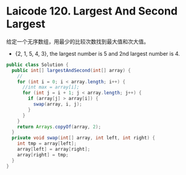 # Laicode 120. Largest And Second Largest

给定一个无序数组，用最少的比较次数找到最大值和次大值。

- {2, 1, 5, 4, 3}, the largest number is 5 and 2nd largest number is 4.

```java
public class Solution {
  public int[] largestAndSecond(int[] array) {
    //
    for (int i = 0; i < array.length; i++) {
      //int max = array[i];
      for (int j = i + 1; j < array.length; j++) {
        if (array[j] > array[i]) {
          swap(array, i, j);
        }
      }
    }
    return Arrays.copyOf(array, 2);
  }
  private void swap(int[] array, int left, int right) {
    int tmp = array[left];
    array[left] = array[right];
    array[right] = tmp;
  }
}
```